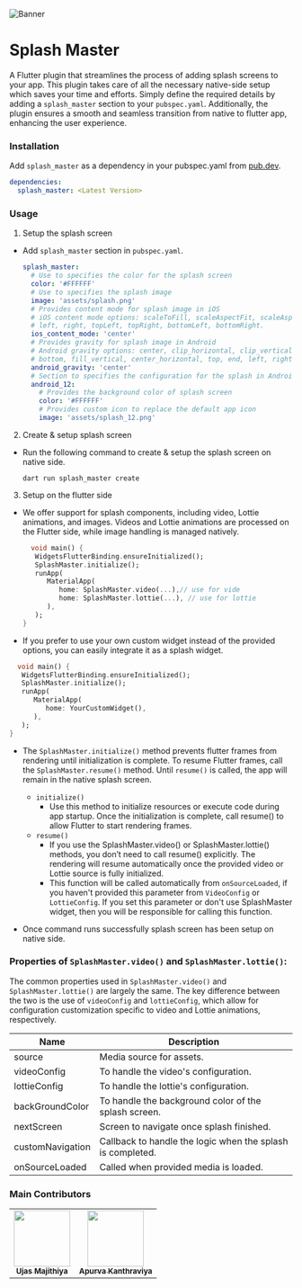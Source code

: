 ![Banner](https://raw.githubusercontent.com/SimformSolutionsPvtLtd/splash_screen/master/preview/banner.png)

# Splash Master

A Flutter plugin that streamlines the process of adding splash screens to your app.
This plugin takes care of all the necessary native-side setup which saves your time and efforts.
Simply define the required details by adding a `splash_master` section to your `pubspec.yaml`.
Additionally, the plugin ensures a smooth and seamless transition from native to flutter app, 
enhancing the user experience.

### Installation

Add `splash_master` as a dependency in your pubspec.yaml
from [pub.dev](https://pub.dev/packages/splash_master/install).

```yaml
dependencies:
  splash_master: <Latest Version>
```

### Usage

1. Setup the splash screen

- Add `splash_master` section in `pubspec.yaml`.

    ```yaml
    splash_master:
      # Use to specifies the color for the splash screen
      color: '#FFFFFF'
      # Use to specifies the splash image
      image: 'assets/splash.png'
      # Provides content mode for splash image in iOS
      # iOS content mode options: scaleToFill, scaleAspectFit, scaleAspectFill, redraw, center, top, bottom,
      # left, right, topLeft, topRight, bottomLeft, bottomRight.
      ios_content_mode: 'center'
      # Provides gravity for splash image in Android
      # Android gravity options: center, clip_horizontal, clip_vertical, fill_horizontal, fill, center_vertical, 
      # bottom, fill_vertical, center_horizontal, top, end, left, right, start
      android_gravity: 'center'
      # Section to specifies the configuration for the splash in Android 12+
      android_12:
        # Provides the background color of splash screen
        color: '#FFFFFF'
        # Provides custom icon to replace the default app icon
        image: 'assets/splash_12.png'
    ```

2. Create & setup splash screen  

- Run the following command to create & setup the splash screen on native side.

  ```shell
  dart run splash_master create
  ```

3. Setup on the flutter side

- We offer support for splash components, including video, Lottie animations, and images. Videos
and Lottie animations are processed on the Flutter side, while image handling is managed natively. 

  ```dart
    void main() {
     WidgetsFlutterBinding.ensureInitialized();
     SplashMaster.initialize();
     runApp(
        MaterialApp(
           home: SplashMaster.video(...),// use for vide
           home: SplashMaster.lottie(...), // use for lottie
        ),
     );
  }
  ```

 - If you prefer to use your own custom widget instead of the provided options, you can easily integrate it as a splash widget.

  ```dart
    void main() {
     WidgetsFlutterBinding.ensureInitialized();
     SplashMaster.initialize();
     runApp(
        MaterialApp(
           home: YourCustomWidget(),
        ),
     );
  }
  ```

- The `SplashMaster.initialize()` method prevents flutter frames from rendering until initialization is complete. To resume Flutter frames, call the `SplashMaster.resume()` method. Until `resume()` is called, the app will remain in the native splash screen.
  - `initialize()`
    - Use this method to initialize resources or execute code during app startup. Once the initialization is complete, call resume() to allow Flutter to start rendering frames.
  - `resume()`
    - If you use the SplashMaster.video() or SplashMaster.lottie() methods, you don’t need to call resume() explicitly. The rendering will resume automatically once the provided video or Lottie source is fully initialized.
    - This function will be called automatically from `onSourceLoaded`, if you haven't provided this
      parameter from `VideoConfig` or `LottieConfig`. If you set this parameter or don't use SplashMaster
      widget, then you will be responsible for calling this function.

- Once command runs successfully splash screen has been setup on native side.



### Properties of `SplashMaster.video()` and `SplashMaster.lottie()`:

The common properties used in `SplashMaster.video()` and `SplashMaster.lottie()` are largely the same. The key difference between the two is the use of `videoConfig` and `lottieConfig`, which allow for configuration customization specific to video and Lottie animations, respectively.


| Name             | Description                                                |
|------------------|------------------------------------------------------------|
| source           | Media source for assets.                                   |
| videoConfig      | To handle the video's configuration.                       |
| lottieConfig     | To handle the lottie's configuration.                      |
| backGroundColor  | To handle the background color of the splash screen.       |
| nextScreen       | Screen to navigate once splash finished.                   |
| customNavigation | Callback to handle the logic when the splash is completed. |
| onSourceLoaded   | Called when provided media is loaded.                      |

### Main Contributors

<table>
  <tr>
    <td align="center"><a href="https://github.com/Ujas-Majithiya"><img src="https://avatars.githubusercontent.com/u/56400956?v=4" width="100px;" alt=""/><br /><sub><b>Ujas Majithiya</b></sub></a></td>
    <td align="center"><a href="https://github.com/apurva780"><img src="https://avatars.githubusercontent.com/u/65003381?v=4" width="100px;" alt=""/><br /><sub><b>Apurva Kanthraviya</b></sub></a></td>
  </tr>
</table>